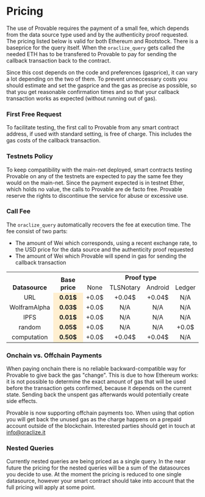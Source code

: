 # Pricing
The use of Provable requires the payment of a small fee, which depends from the data source type used and by the authenticity proof requested. The pricing listed below is valid for both Ethereum and Rootstock. There is a baseprice for the query itself. When the `oraclize_query` gets called the needed ETH has to be transfered to Provable to pay for sending the callback transaction back to the contract.

Since this cost depends on the code and preferences (gasprice), it can vary a lot depending on the two of them. To prevent unneccessary costs you should estimate and set the gasprice and the gas as precise as possible, so that you get reasonable confirmation times and so that your callback transaction works as expected (without running out of gas).


### First Free Request

To facilitate testing, the first call to Provable from any smart contract address, if used with standard setting, is free of charge. This includes the gas costs of the callback transaction.

### Testnets Policy
To keep compatibility with the main-net deployed, smart contracts testing Provable on any of the testnets are expected to pay the same fee they would on the main-net. Since the payment expected is in testnet Ether, which holds no value, the calls to Provable are de facto free.
Provable reserve the rights to discontinue the service for abuse or excessive use.

### Call Fee
The `oraclize_query` automatically recovers the fee at execution time. The fee consist of two parts:

* The amount of Wei which corresponds, using a recent exchange rate, to the USD price for the data source and the authenticity proof requested
* The amount of Wei which Provable will spend in gas for sending the callback transaction

<style type="text/css">
	tr, td, th {
		text-align: center !important;
		vertical-align: middle !important;
	}
</style>

<table>
  <tr>
    <th rowspan="2" style="vertical-align: bottom !important;">Datasource</th>
    <th rowspan="2" style="vertical-align: bottom !important;">Base price</th>
    <th colspan="4">Proof type</th>
  </tr>
  <tr>
    <td>None</td>
    <td>TLSNotary</td>
    <td>Android</td>
    <td>Ledger</td>
  </tr>
  <tr>
    <td>URL</td>
    <td style="background-color:#FFEFD0;font-weight: 700;">0.01$</td>
    <td>+0.0$</td>
    <td>+0.04$</td>
    <td>+0.04$</td>
    <td>N/A</td>
  </tr>
  <tr>
    <td>WolframAlpha</td>
    <td style="background-color:#FFEFD0;font-weight: 700;">0.03$</td>
    <td>+0.0$</td>
    <td>N/A</td>
    <td>N/A</td>
    <td>N/A</td>
  </tr>
  <tr>
    <td>IPFS</td>
    <td style="background-color:#FFEFD0;font-weight: 700;">0.01$</td>
    <td>+0.0$</td>
    <td>N/A</td>
    <td>N/A</td>
    <td>N/A</td>
  </tr>
  <tr>
    <td>random</td>
    <td style="background-color:#FFEFD0;font-weight: 700;">0.05$</td>
    <td>+0.0$</td>
    <td>N/A</td>
    <td>N/A</td>
    <td>+0.0$</td>
  </tr>
  <tr>
    <td>computation</td>
    <td style="background-color:#FFEFD0;font-weight: 700;">0.50$</td>
    <td>+0.0$</td>
    <td>+0.04$</td>
    <td>+0.04$</td>
    <td>N/A</td>
  </tr>
</table>



### Onchain vs. Offchain Payments
When paying onchain there is no reliable backward-compatible way for Provable to give back the gas "change". This is due to how Ethereum works: it is not possible to determine the exact amount of gas that will be used before the transaction gets confirmed, because it depends on the current state. Sending back the unspent gas afterwards would potentially create side effects.


Provable is now supporting offchain payments too. When using that option you will get back the unused gas as the charge happens on a prepaid account outside of the blockchain. Interested parties should get in touch at info@oraclize.it


### Nested Queries
Currently nested queries are being priced as a single query. In the near future the pricing for the nested queries will be a sum of the datasources you decide to use. At the moment the pricing is reduced to one single datasource, however your smart contract should take into account that the full pricing will apply at some point.
